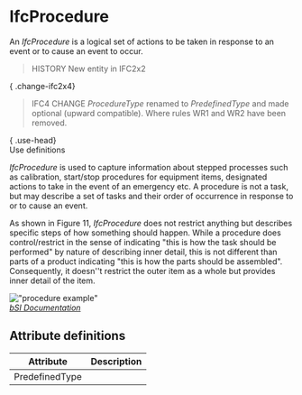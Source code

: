IfcProcedure
============
An _IfcProcedure_ is a logical set of actions to be taken in response to an
event or to cause an event to occur.  
  
> HISTORY  New entity in IFC2x2  
  
{ .change-ifc2x4}  
> IFC4 CHANGE  _ProcedureType_ renamed to _PredefinedType_ and made optional
> (upward compatible). Where rules WR1 and WR2 have been removed.  
  
{ .use-head}  
Use definitions  
  
_IfcProcedure_ is used to capture information about stepped processes such as
calibration, start/stop procedures for equipment items, designated actions to
take in the event of an emergency etc. A procedure is not a task, but may
describe a set of tasks and their order of occurrence in response to or to
cause an event.  
  
As shown in Figure 11, _IfcProcedure_ does not restrict anything but describes
specific steps of how something should happen. While a procedure does
control/restrict in the sense of indicating "this is how the task should be
performed" by nature of describing inner detail, this is not different than
parts of a product indicating "this is how the parts should be assembled".
Consequently, it doesn''t restrict the outer item as a whole but provides
inner detail of the item.  
  
!["procedure example"](../figures/ifcprocedure_example.png "Figure 1 --
Procedure relationships")  
[ _bSI
Documentation_](https://standards.buildingsmart.org/IFC/DEV/IFC4_2/FINAL/HTML/schema/ifcprocessextension/lexical/ifcprocedure.htm)


Attribute definitions
---------------------
| Attribute      | Description   |
|----------------|---------------|
| PredefinedType |               |


